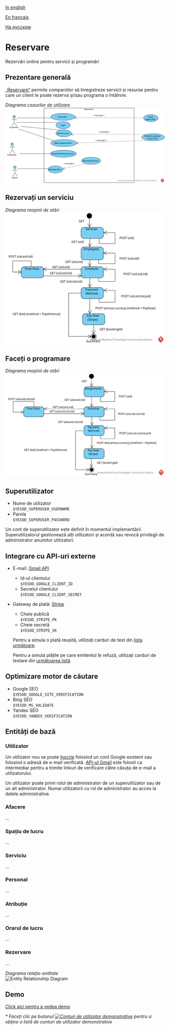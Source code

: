 [In english](https://github.com/ciukstar/reservare/blob/master/README.md)

[En français](https://github.com/ciukstar/reservare/blob/master/README.fr.md)

[На русском](https://github.com/ciukstar/reservare/blob/master/README.ru.md)

# Reservare

Rezervări online pentru servicii și programări

## Prezentare generală 

[„Reservare”](https://reservarero-i4rimw5qwq-de.a.run.app) permite companiilor să înregistreze servicii și resurse pentru care un client le poate rezerva și/sau programa o întâlnire.  

*Diagrama cazurilor de utilizare*  
![Use Case Diagram](static/img/Reservare-UCD.svg)

## Rezervați un serviciu
*Diagrama mașinii de stări*  
![State Machine Diagram](static/img/Reservare-Book-Service-SMD.svg)

## Faceți o programare
*Diagrama mașinii de stări*  
![State Machine Diagram](static/img/Reservare-Make-Appointment-SMD.svg)

## Superutilizator
* Nume de utilizator  
  ```$YESOD_SUPERUSER_USERNAME```
* Parola  
  ```$YESOD_SUPERUSER_PASSWORD```
  
Un cont de superutilizator este definit în momentul implementării. Superutilizatorul gestionează alți utilizatori și acordă sau revocă privilegii de administrator anumitor utilizatori.

## Integrare cu API-uri externe

* E-mail: [Gmail API](https://developers.google.com/gmail/api/guides)

  * Id-ul clientului  
    ```$YESOD_GOOGLE_CLIENT_ID```
  * Secretul clientului  
    ```$YESOD_GOOGLE_CLIENT_SECRET```

* Gateway de plată: [Stripe](https://stripe.com/)
  * Cheie publică  
    ```$YESOD_STRIPE_PK```
  * Cheie secretă  
    ```$YESOD_STRIPE_SK```
    
  Pentru a simula o plată reușită, utilizați carduri de test din [lista următoare](https://stripe.com/docs/testing?testing-method=card-numbers#cards).

  Pentru a simula plățile pe care emitentul le refuză, utilizați carduri de testare din [următoarea listă](https://stripe.com/docs/testing?testing-method=card-numbers#declined-payments).

## Optimizare motor de căutare
* Google SEO  
  ```$YESOD_GOOGLE_SITE_VERIFICATION```
* Bing SEO  
  ```$YESOD_MS_VALIDATE```
* Yandex SEO  
  ```$YESOD_YANDEX_VERIFICATION```

## Entități de bază

### Utilizator
Un utilizator nou se poate [înscrie](https://reservarero-i4rimw5qwq-de.a.run.app/auth/login) folosind un cont Google existent sau folosind o adresă de e-mail verificată. [API-ul Gmail](https://developers.google.com/gmail/api/guides) este folosit ca intermediar pentru a trimite linkuri de verificare către căsuța de e-mail a utilizatorului.

Un utilizator poate primi rolul de administrator de un superutilizator sau de un alt administrator. Numai utilizatorii cu rol de administrator au acces la datele administrative.

### Afacere
...

### Spațiu de lucru
...

### Serviciu
...

### Personal
...

### Atribuție
...

### Orarul de lucru
...

### Rezervare
...


*Diagrama relație-entitate*  
![Entity Relationship Diagram](static/img/Reservare-ERD.svg)

## Demo

[Click aici pentru a vedea demo](https://reservarero-i4rimw5qwq-de.a.run.app)

_* Faceți clic pe butonul [![Conturi de utilizator demonstrative](demo/button-demo-accounts.png)](https://reservarero-i4rimw5qwq-de.a.run.app/auth/login) pentru a obține o listă de conturi de utilizator demonstrative_
